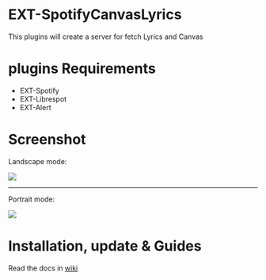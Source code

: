# EXT-SpotifyCanvasLyrics

 This plugins will create a server for fetch Lyrics and Canvas

 # plugins Requirements
  * EXT-Spotify
  * EXT-Librespot
  * EXT-Alert

 # Screenshot
 
Landscape mode:
 
![](https://wiki.bugsounet.fr/resources/spotifycanvaslyrics/landscape.png)

---
Portrait mode:

![](https://wiki.bugsounet.fr/resources/spotifycanvaslyrics/portrait.png)

 # Installation, update & Guides
Read the docs in [wiki](https://wiki.bugsounet.fr/EXT-SpotifyCanvasLyrics)<br>
